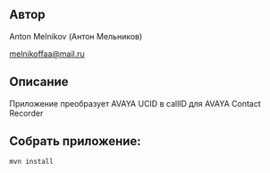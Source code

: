 ## Автор
Anton Melnikov (Антон Мельников)

melnikoffaa@mail.ru

## Описание
Приложение преобразует AVAYA UCID в callID для AVAYA Contact Recorder

## Собрать приложение:
  ````
  mvn install
  ````